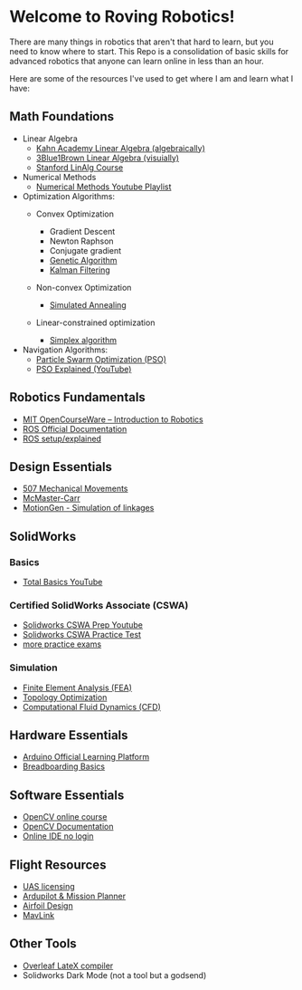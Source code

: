 # Welcome to Roving Robotics!

There are many things in robotics that aren't that hard to learn, but you need to know where to start. This Repo is a consolidation of basic skills for advanced robotics that anyone can learn online in less than an hour.

Here are some of the resources I've used to get where I am and learn what I have:

## Math Foundations
- Linear Algebra
    - [Kahn Academy Linear Algebra (algebraically)](https://www.khanacademy.org/math/linear-algebra)
    - [3Blue1Brown Linear Algebra (visuially)](https://www.3blue1brown.com/topics/linear-algebra)
    - [Stanford LinAlg Course](https://see.stanford.edu/Course/EE263)
- Numerical Methods
    - [Numerical Methods Youtube Playlist](https://www.youtube.com/playlist?list=PLkZjai-2Jcxn35XnijUtqqEg0Wi5Sn8ab)
- Optimization Algorithms: 
    - Convex Optimization
        - Gradient Descent
        - Newton Raphson
        - Conjugate gradient
        - [Genetic Algorithm](https://en.wikipedia.org/wiki/Genetic_algorithm)
        - [Kalman Filtering](https://en.wikipedia.org/wiki/Kalman_filter)
    - Non-convex Optimization
        - [Simulated Annealing](https://en.wikipedia.org/wiki/Simulated_annealing)
     
    - Linear-constrained optimization
        - [Simplex algorithm](https://en.wikipedia.org/wiki/Simplex_algorithm)
- Navigation Algorithms:
    - [Particle Swarm Optimization (PSO)](https://en.wikipedia.org/wiki/Particle_swarm_optimization)
    - [PSO Explained (YouTube)](https://www.youtube.com/watch?v=JhgDMAm-imI)
## Robotics Fundamentals
- [MIT OpenCourseWare – Introduction to Robotics](https://ocw.mit.edu/courses/mechanical-engineering/2-12-introduction-to-robotics-fall-2005/)
- [ROS Official Documentation](http://wiki.ros.org/ROS/Tutorials)
- [ROS setup/explained](https://www.rosroboticslearning.com/basics-of-ros)
## Design Essentials
- [507 Mechanical Movements](https://507movements.com)
- [McMaster-Carr](https://www.mcmaster.com)
- [MotionGen - Simulation of linkages](https://motiongen.io)
## SolidWorks
### Basics
- [Total Basics YouTube](https://www.youtube.com/watch?v=CiBwrjUeB8U)
### Certified SolidWorks Associate (CSWA)
- [Solidworks CSWA Prep Youtube](https://www.youtube.com/playlist?list=PLE5C6B3135D7D277F)
- [Solidworks CSWA Practice Test](https://www.solidworks.com/sites/default/files/2017-12/CSWASampleExam.pdf)
- [more practice exams](https://www.solidworks.com/sites/default/filesd10/migration/SWEDU_CSWAExam_PracticeProblems.zip)
### Simulation
- [Finite Element Analysis (FEA)](https://youtu.be/2LDSQMCeBBs)
- [Topology Optimization](https://www.youtube.com/watch?v=wYhOhYffyNo)
- [Computational Fluid Dynamics (CFD)](https://www.youtube.com/watch?v=UdPA1DCz-Mc)
## Hardware Essentials
- [Arduino Official Learning Platform](https://www.arduino.cc/en/Tutorial/HomePage)
- [Breadboarding Basics](https://www.instructables.com/Breadboard-Basics-for-Absolute-Begginers/)
## Software Essentials
- [OpenCV online course](opencv.org/university/free-opencv-course/)
- [OpenCV Documentation](https://docs.opencv.org/4.x/)
- [Online IDE no login](https://www.programiz.com/python-programming/online-compiler/)
## Flight Resources
- [UAS licensing](https://www.scouting.org/the-recreational-uas-safety-test/)
- [Ardupilot & Mission Planner](https://ardupilot.org/ardupilot/)
- [Airfoil Design](http://www.airfoiltools.com)
- [MavLink](https://ardupilot.org/dev/docs/mavlink-commands.html)

## Other Tools
- [Overleaf LateX compiler](https://www.overleaf.com)
- Solidworks Dark Mode (not a tool but a godsend)


